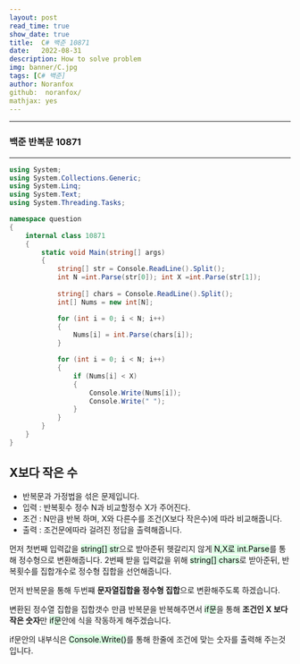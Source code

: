 ```yaml
---
layout: post
read_time: true
show_date: true
title:  C# 백준 10871
date:   2022-08-31
description: How to solve problem
img: banner/C.jpg
tags: [C# 백준]
author: Noranfox
github:  noranfox/
mathjax: yes
---
```


---
### 백준 반복문 10871
---

```c#
using System;
using System.Collections.Generic;
using System.Linq;
using System.Text;
using System.Threading.Tasks;

namespace question
{
    internal class 10871
    {
        static void Main(string[] args)
        {
            string[] str = Console.ReadLine().Split();
            int N =int.Parse(str[0]); int X =int.Parse(str[1]);
            
            string[] chars = Console.ReadLine().Split();
            int[] Nums = new int[N];

            for (int i = 0; i < N; i++)
            {
                Nums[i] = int.Parse(chars[i]);
            }

            for (int i = 0; i < N; i++)
            {
                if (Nums[i] < X)
                {
                    Console.Write(Nums[i]);
                    Console.Write(" ");
                }
            }
        }
    }
}
```

## X보다 작은 수 
  - 반복문과 가정법을 섞은 문제입니다.
  - 입력 : 반복횟수 정수 N과 비교할정수 X가 주어진다. 
  - 조건 : N만큼 반복 하며, X와 다른수를 조건(X보다 작은수)에 따라 비교해줍니다.
  - 출력 : 조건문에따라 걸려진 정답을 출력해줍니다.

먼저 첫번째 입력값을 <mark style='background-color: #dcffe4'> string[] str</mark>으로 받아준뒤 헷갈리지 않게<mark style='background-color: #dcffe4'> N,X로 int.Parse</mark>를 통해 정수형으로 변환해줍니다.
2번째 받을 입력값을 위해  <mark style='background-color: #dcffe4'>string[] chars</mark>로 받아준뒤, 반복횟수를 집합개수로 정수형 집합을 선언해줍니다.

먼저 반복문을 통해 두번쨰 **문자열집합을 정수형 집합**으로 변환해주도록 하겠습니다.

변환된 정수열 집합을 집합갯수 만큼 반복문을 반복해주면서 
<mark style='background-color: #dcffe4'>if문</mark>을 통해 **조건인 X 보다 작은 숫자**만 <mark style='background-color: #dcffe4'>if문</mark>안에 식을 작동하게 해주겠습니다.

if문안의 내부식은 <mark style='background-color: #dcffe4'>Console.Write()</mark>를 통해 한줄에 조건에 맞는 숫자를 출력해 주는것입니다.
